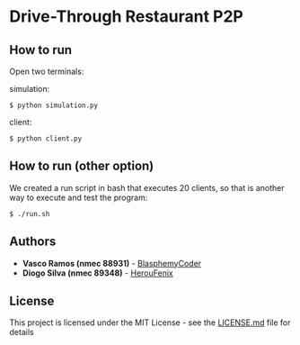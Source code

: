 # Drive-Through Restaurant P2P

## How to run
Open two terminals:

simulation:
```console
$ python simulation.py
```
client:
```console
$ python client.py
```

## How to run (other option)
We created a run script in bash that executes 20 clients, so that is another way to execute and test the program:

```console
$ ./run.sh
```

## Authors

* **Vasco Ramos (nmec  88931)** - [BlasphemyCoder](https://github.com/BlasphemyCoder)
* **Diogo Silva (nmec 89348)** - [HerouFenix](https://github.com/HerouFenix)


## License

This project is licensed under the MIT License - see the [LICENSE.md](LICENSE.md) file for details
